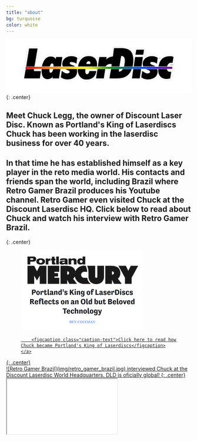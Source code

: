 ```yaml
---
title: "about"
bg: turquoise
color: white
---
```


![laserdiscs](img/LD_logo_color-removebg.png)
{: .center}

## Meet **Chuck Legg**, the owner of Discount Laser Disc.  Known as Portland's King of Laserdiscs Chuck has been working in the laserdisc business for over 40 years.
## In that time he has established himself as a key player in the reto media world.  His contacts and friends span the world, including Brazil where Retro Gamer Brazil produces his Youtube channel.  Retro Gamer even visited Chuck at the Discount Laserdisc HQ.  Click below to read about Chuck and watch his interview with Retro Gamer Brazil.
{: .center}

<figure>
    <a href="https://www.portlandmercury.com/movies-and-tv/2019/10/24/27367742/the-king-of-laserdiscs-reflects-on-an-old-but-beloved-technology">
        <img src="/img/king_of_LD.png"
        alt="King of Laserdiscs" />

        <figcaption class="caption-text">Click here to read how Chuck became Portland's King of Laserdiscs</figcaption>
    </a>
</figure>
{: .center}


<br>
![Retro Gamer Brazil](img/retro_gamer_brazil.jpg) interviewed Chuck at the Discount Laserdisc World Headquarters.  DLD is oficially global!
{: .center}

<div class="icontain">
    <iframe src="//www.youtube.com/embed/1SAJHr70C4c" allowfullscreen>
    </iframe>
</div>
